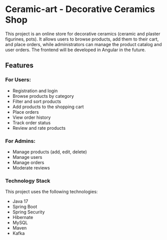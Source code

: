 # Ceramic-art - Decorative Ceramics Shop

This project is an online store for decorative ceramics (ceramic and plaster figurines, pots). It allows users to browse products, add them to their cart, and place orders, while administrators can manage the product catalog and user orders. The frontend will be developed in Angular in the future.

## Features

### For Users:
- Registration and login
- Browse products by category
- Filter and sort products
- Add products to the shopping cart
- Place orders
- View order history
- Track order status
- Review and rate products

### For Admins:
- Manage products (add, edit, delete)
- Manage users
- Manage orders
- Moderate reviews

### Technology Stack
This project uses the following technologies:
- Java 17
- Spring Boot 
- Spring Security
- Hibernate
- MySQL
- Maven
- Kafka


